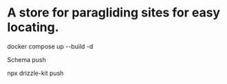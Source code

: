 # A store for paragliding sites for easy locating. 


docker compose up --build -d



Schema push 

npx drizzle-kit push
